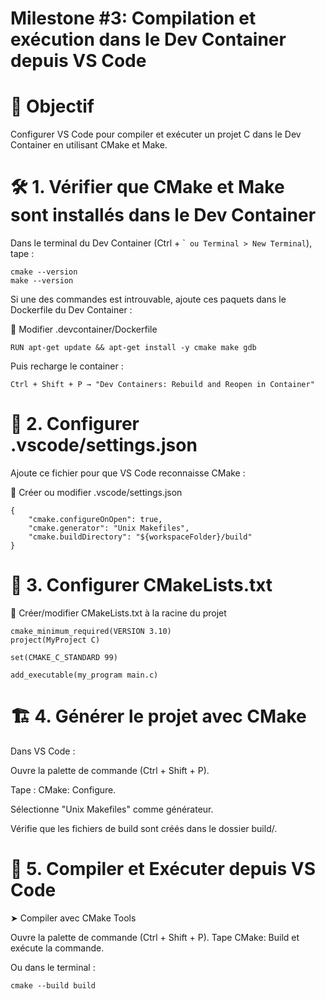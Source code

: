 # Milestone #3: Compilation et exécution dans le Dev Container depuis VS Code

# 🎯 Objectif

Configurer VS Code pour compiler et exécuter un projet C dans le Dev Container en utilisant CMake et Make.


# 🛠️ 1. Vérifier que CMake et Make sont installés dans le Dev Container

Dans le terminal du Dev Container (Ctrl + \`` ou Terminal > New Terminal`), tape :

```
cmake --version
make --version
```

Si une des commandes est introuvable, ajoute ces paquets dans le Dockerfile du Dev Container :

📄 Modifier .devcontainer/Dockerfile

```
RUN apt-get update && apt-get install -y cmake make gdb
```

Puis recharge le container :

```
Ctrl + Shift + P → "Dev Containers: Rebuild and Reopen in Container"
```

# 📄 2. Configurer .vscode/settings.json

Ajoute ce fichier pour que VS Code reconnaisse CMake :

📄 Créer ou modifier .vscode/settings.json

```
{
    "cmake.configureOnOpen": true,
    "cmake.generator": "Unix Makefiles",
    "cmake.buildDirectory": "${workspaceFolder}/build"
}
```

# 🔧 3. Configurer CMakeLists.txt

📄 Créer/modifier CMakeLists.txt à la racine du projet

```
cmake_minimum_required(VERSION 3.10)
project(MyProject C)

set(CMAKE_C_STANDARD 99)

add_executable(my_program main.c)
```

# 🏗️ 4. Générer le projet avec CMake

Dans VS Code :

Ouvre la palette de commande (Ctrl + Shift + P).

Tape : CMake: Configure.

Sélectionne "Unix Makefiles" comme générateur.

Vérifie que les fichiers de build sont créés dans le dossier build/.

# 🔨 5. Compiler et Exécuter depuis VS Code

➤ Compiler avec CMake Tools

Ouvre la palette de commande (Ctrl + Shift + P).
Tape CMake: Build et exécute la commande.

Ou dans le terminal :

```
cmake --build build
```
